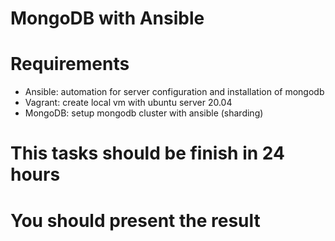 # MongoDB with Ansible

# Requirements
- Ansible: automation for server configuration and installation of mongodb
- Vagrant: create local vm with ubuntu server 20.04
- MongoDB: setup mongodb cluster with ansible (sharding)

# This tasks should be finish in 24 hours
# You should present the result
